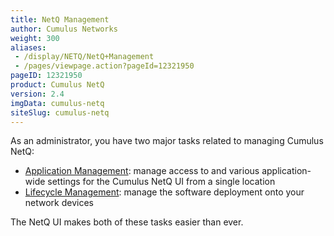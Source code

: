```yaml
---
title: NetQ Management
author: Cumulus Networks
weight: 300
aliases:
 - /display/NETQ/NetQ+Management
 - /pages/viewpage.action?pageId=12321950
pageID: 12321950
product: Cumulus NetQ
version: 2.4
imgData: cumulus-netq
siteSlug: cumulus-netq
---
```

As an administrator, you have two major tasks related to managing Cumulus NetQ:

- [Application Management](../NetQ-Configuration-Management/Application-Management): manage access to and various application-wide settings for the Cumulus NetQ UI from a single location
- [Lifecycle Management](../NetQ-Configuration-Management/Lifecycle-Management): manage the software deployment onto your network devices

The NetQ UI makes both of these tasks easier than ever.
